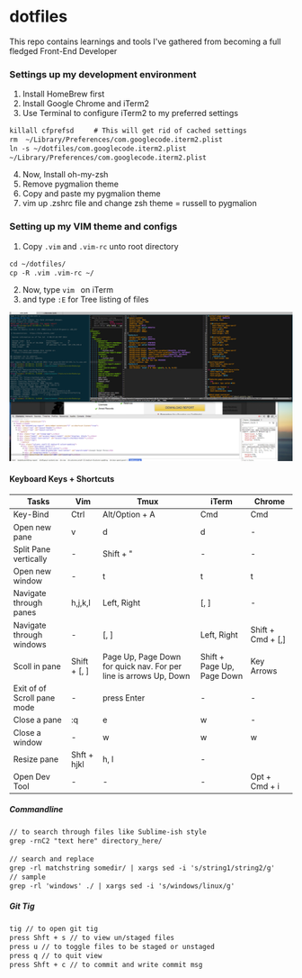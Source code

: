 dotfiles
=======================

This repo contains learnings and tools I've gathered from becoming a full fledged Front-End Developer

### Settings up my development environment
1. Install HomeBrew first
2. Install Google Chrome and iTerm2
3. Use Terminal to configure iTerm2 to my preferred settings

```
killall cfprefsd     # This will get rid of cached settings
rm  ~/Library/Preferences/com.googlecode.iterm2.plist
ln -s ~/dotfiles/com.googlecode.iterm2.plist ~/Library/Preferences/com.googlecode.iterm2.plist
```

4. Now, Install oh-my-zsh
5. Remove pygmalion theme
6. Copy and paste my pygmalion theme 
7. vim up .zshrc file and change zsh theme = russell to pygmalion

### Setting up my VIM theme and configs
1. Copy ```.vim``` and ```.vim-rc``` unto root directory
```
cd ~/dotfiles/
cp -R .vim .vim-rc ~/
```
2. Now, type ```vim ``` on iTerm
3. and type ```:E``` for Tree listing of files

![Alt devenvironemnt](devenvironment.png)
#### Keyboard Keys + Shortcuts
Tasks | Vim | Tmux | iTerm | Chrome
--- | --- | --- | --- | ---
Key-Bind | Ctrl | Alt/Option + A | Cmd | Cmd
Open new pane | v | d | d | -
Split Pane vertically | - | Shift + " | - | -
Open new window | - | t | t | t
Navigate through panes | h,j,k,l | Left, Right | [, ] | -
Navigate through windows | - | [, ] | Left, Right | Shift + Cmd + [,]
Scoll in pane | Shift + [, ] | Page Up, Page Down for quick nav. For per line is arrows Up, Down | Shift + Page Up, Page Down | Key Arrows
Exit of of Scroll pane mode | - | press Enter | - | -
Close a pane | :q | e | w | -
Close a window | - | w | w | w
Resize pane | Shft + hjkl | h, l | -
Open Dev Tool | - | - | - | Opt + Cmd + i


##### Commandline 
```
// to search through files like Sublime-ish style
grep -rnC2 "text here" directory_here/

// search and replace
grep -rl matchstring somedir/ | xargs sed -i 's/string1/string2/g'
// sample
grep -rl 'windows' ./ | xargs sed -i 's/windows/linux/g'
```
##### Git Tig
```
tig // to open git tig
press Shft + s // to view un/staged files
press u // to toggle files to be staged or unstaged
press q // to quit view
press Shft + c // to commit and write commit msg
```
